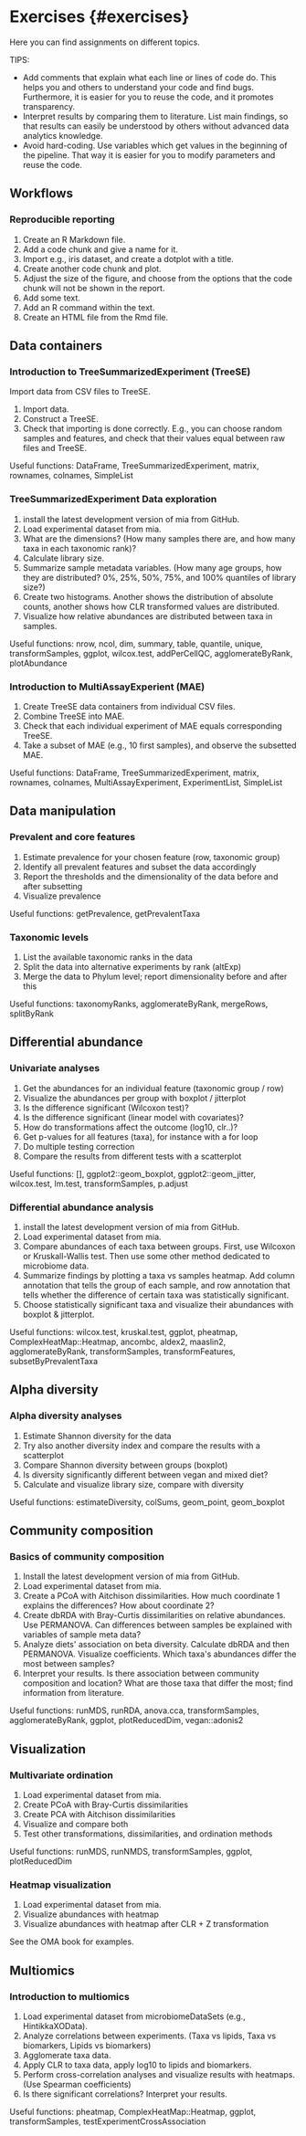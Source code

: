 # Exercises {#exercises}

Here you can find assignments on different topics. 

TIPS:

   - Add comments that explain what each line or lines of code do. This helps you and others to understand your code and find bugs. Furthermore, it is easier for you to reuse the code, and it promotes transparency.
   - Interpret results by comparing them to literature. List main findings, so that results can easily be understood by others without advanced data analytics knowledge.
   - Avoid hard-coding. Use variables which get values in the beginning of the pipeline. That way it is easier for you to modify parameters and reuse the code.

## Workflows

### Reproducible reporting

1. Create an R Markdown file.
2. Add a code chunk and give a name for it.
3. Import e.g., iris dataset, and create a dotplot with a title.
4. Create another code chunk and plot. 
5. Adjust the size of the figure, and choose from the options that the code chunk will not be shown in the report.
6. Add some text.
7. Add an R command within the text.
8. Create an HTML file from the Rmd file.

## Data containers

### Introduction to TreeSummarizedExperiment (TreeSE)

Import data from CSV files to TreeSE.

1. Import data.
2. Construct a TreeSE.
3. Check that importing is done correctly. E.g., you can choose random samples and features,
and check that their values equal between raw files and TreeSE.

Useful functions: DataFrame, TreeSummarizedExperiment, matrix, rownames, colnames, SimpleList

### TreeSummarizedExperiment Data exploration

1. install the latest development version of mia from GitHub.
2. Load experimental dataset from mia.
3. What are the dimensions? (How many samples there are, and how many taxa in each taxonomic rank)?
4. Calculate library size.
5. Summarize sample metadata variables. (How many age groups, how they are distributed? 0%, 25%, 50%, 75%, and 100% quantiles of library size?)
6. Create two histograms. Another shows the distribution of absolute counts, another shows how CLR transformed values are distributed.
7. Visualize how relative abundances are distributed between taxa in samples.


Useful functions: nrow, ncol, dim, summary, table, quantile, unique, transformSamples, ggplot, wilcox.test, addPerCellQC, agglomerateByRank, plotAbundance



### Introduction to MultiAssayExperient (MAE)

1. Create TreeSE data containers from individual CSV files.
2. Combine TreeSE into MAE.
3. Check that each individual experiment of MAE equals corresponding TreeSE.
4. Take a subset of MAE (e.g., 10 first samples), and observe the subsetted MAE.

Useful functions: DataFrame, TreeSummarizedExperiment, matrix, rownames, colnames, MultiAssayExperiment, ExperimentList, SimpleList



## Data manipulation

### Prevalent and core features

1. Estimate prevalence for your chosen feature (row, taxonomic group)
2. Identify all prevalent features and subset the data accordingly 
3. Report the thresholds and the dimensionality of the data before and after subsetting
4. Visualize prevalence

Useful functions: getPrevalence, getPrevalentTaxa


### Taxonomic levels

1. List the available taxonomic ranks in the data
2. Split the data into alternative experiments by rank (altExp)
3. Merge the data to Phylum level; report dimensionality before and after this

Useful functions: taxonomyRanks, agglomerateByRank, mergeRows, splitByRank


## Differential abundance

### Univariate analyses

1. Get the abundances for an individual feature (taxonomic group / row)
2. Visualize the abundances per group with boxplot / jitterplot
3. Is the difference significant (Wilcoxon test)?
4. Is the difference significant (linear model with covariates)? 
5. How do transformations affect the outcome (log10, clr..)?
6. Get p-values for all features (taxa), for instance with a for loop
7. Do multiple testing correction
9. Compare the results from different tests with a scatterplot

Useful functions: [], ggplot2::geom_boxplot, ggplot2::geom_jitter, wilcox.test, lm.test, transformSamples, p.adjust


### Differential abundance analysis

1. install the latest development version of mia from GitHub.
2. Load experimental dataset from mia.
3. Compare abundances of each taxa between groups. First, use Wilcoxon or Kruskall-Wallis test. Then use some other method dedicated to microbiome data. 
4. Summarize findings by plotting a taxa vs samples heatmap. Add column annotation that tells the group of each sample, and row annotation that tells whether the difference of certain taxa was statistically significant.
5. Choose statistically significant taxa and visualize their abundances with boxplot & jitterplot.

Useful functions: wilcox.test, kruskal.test, ggplot, pheatmap, ComplexHeatMap::Heatmap, ancombc, aldex2, maaslin2, agglomerateByRank, transformSamples, transformFeatures, subsetByPrevalentTaxa


## Alpha diversity

### Alpha diversity analyses

1. Estimate Shannon diversity for the data
2. Try also another diversity index and compare the results with a scatterplot
3. Compare Shannon diversity between groups (boxplot)
4. Is diversity significantly different between vegan and mixed diet?
5. Calculate and visualize library size, compare with diversity

Useful functions: estimateDiversity, colSums, geom_point, geom_boxplot


## Community composition

### Basics of community composition

1. Install the latest development version of mia from GitHub.
2. Load experimental dataset from mia.
3. Create a PCoA with Aitchison dissimilarities. How much coordinate 1 explains the differences? How about coordinate 2?
4. Create dbRDA with Bray-Curtis dissimilarities on relative abundances. Use PERMANOVA. Can differences between samples be explained with variables of sample meta data? 
5. Analyze diets' association on beta diversity. Calculate dbRDA and then PERMANOVA. Visualize coefficients. Which taxa's abundances differ the most between samples? 
6. Interpret your results. Is there association between community composition and location? What are those taxa that differ the most; find information from literature.

Useful functions: runMDS, runRDA, anova.cca, transformSamples, agglomerateByRank, ggplot, plotReducedDim, vegan::adonis2




## Visualization

### Multivariate ordination

1. Load experimental dataset from mia.
2. Create PCoA with Bray-Curtis dissimilarities
3. Create PCA with Aitchison dissimilarities
4. Visualize and compare both
5. Test other transformations, dissimilarities, and ordination methods

Useful functions: runMDS, runNMDS, transformSamples, ggplot, plotReducedDim


### Heatmap visualization

1. Load experimental dataset from mia.
2. Visualize abundances with heatmap
3. Visualize abundances with heatmap after CLR + Z transformation 

See the OMA book for examples.


## Multiomics

### Introduction to multiomics

1. Load experimental dataset from microbiomeDataSets (e.g., HintikkaXOData).
2. Analyze correlations between experiments. (Taxa vs lipids, Taxa vs biomarkers, Lipids vs biomarkers)
3. Agglomerate taxa data.
4. Apply CLR to taxa data, apply log10 to lipids and biomarkers.
5. Perform cross-correlation analyses and visualize results with heatmaps. (Use Spearman coefficients)
6. Is there significant correlations? Interpret your results.

Useful functions: pheatmap, ComplexHeatMap::Heatmap, ggplot, transformSamples, testExperimentCrossAssociation






